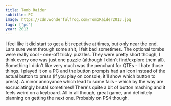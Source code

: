 ```yaml
---
title: Tomb Raider
subtitle: PC
image: https://cdn.wonderfulfrog.com/TombRaider2013.jpg
tags: ["pc"]
year: 2013
---
```


I feel like it did start to get a bit repetitive at times, but only near the end. Lara sure went through some shit, I felt bad sometimes. The optional tombs were really cool - one-off tricky puzzles. They were pretty short though, I think every one was just one puzzle (although I didn't find/explore them all). Something I didn't like very much was the penchant for QTEs - I hate those things. I played it on a PC and the button prompts had an icon instead of the actual button to press (if you play on console, it'll show which button to press). A minor annoyance which lead to some fails - which by the way are excruciatingly brutal sometimes! There's quite a bit of button mashing and it feels weird on a keyboard. All in all though, great game, and definitely planning on getting the next one. Probably on PS4 though.

